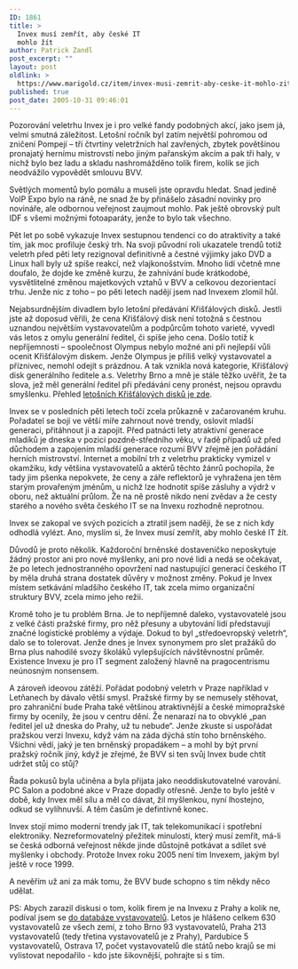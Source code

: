 ```yaml
---
ID: 1861
title: >
  Invex musí zemřít, aby české IT
  mohlo žít
author: Patrick Zandl
post_excerpt: ""
layout: post
oldlink: >
  https://www.marigold.cz/item/invex-musi-zemrit-aby-ceske-it-mohlo-zit
published: true
post_date: 2005-10-31 09:46:01
---
```

<p>Pozorování veletrhu Invex je i pro velké fandy podobných akcí, jako jsem já, velmi smutná záležitost. Letošní ročník byl zatím největší pohromou od zničení Pompejí – tři čtvrtiny veletržních hal zavřených, zbytek povětšinou pronajatý hernímu mistrovstí nebo jiným pařanským akcím a pak tři haly, v nichž bylo bez ladu a skladu nashromážděno tolik firem, kolik se jich neodvážilo vypovědět smlouvu BVV. </p>

<p>Světlých momentů bylo pomálu a museli jste opravdu hledat. Snad jedině VoIP Expo bylo na ráně, ne snad že by přinášelo zásadní novinky pro novináře, ale odbornou veřejnost zaujmout mohlo. Pak ještě obrovský pult IDF s všemi možnými fotoaparáty, jenže to bylo tak všechno. </p>

<p>Pět let po sobě vykazuje Invex sestupnou tendenci co do atraktivity a také tím, jak moc profiluje český trh. Na svoji původní roli ukazatele trendů totiž veletrh před pěti lety rezignoval definitivně a čestné výjimky jako DVD a Linux hall byly už spíše reakcí, než vlajkonošstvím. Mnoho lidí včetně mne doufalo, že dojde ke změně kurzu, že zahnívání bude krátkodobé, vysvětlitelné změnou majetkových vztahů v BVV a celkovou dezorientací trhu. Jenže nic z toho – po pěti letech nadějí jsem nad Invexem zlomil hůl.
</p>

<!--more--><p>Nejabsurdnějším divadlem bylo letošní předávání Křišťálových disků. Jestli jste až doposud věřili, že cena Křišťálový disk není totožná s čestnou uznandou největším vystavovatelům a podpůrcům tohoto varieté, vyvedl vás letos z omylu generální ředitel, či spíše jeho cena. Došlo totiž k nepříjemnosti – spoolečnost Olympus nebylo možné ani při nejlepší vůli ocenit Křišťálovým diskem. Jenže Olympus je příliš velký vystavovatel a příznivec, nemohl odejít s prázdnou. A tak vznikla nová kategorie, Křišťálový disk generálního ředitele a.s. Veletrhy Brno a mně je stále těžko uvěřit, že ta slova, jež měl generální ředitel při předávání ceny pronést, nejsou opravdu smyšlenku. Přehled <a href="http://node1.bvv.cz/i2000/Akce/b-inv.nsf/WWWAllPDocsID/VJEK-6HHA3T?OpenDocument&amp;NAV=1">letošních Křišťálových disků je zde</a>.</p>

<p>Invex se v posledních pěti letech točí zcela průkazně v začarovaném kruhu. Pořadatel se bojí ve větší míře zahrnout nové trendy, oslovit mladší generaci, přitáhnout ji a zapojit. Před patnácti lety atraktivní generace mladíků je dneska v pozici pozdně-středního věku, v řadě případů už před důchodem a zapojením mladší generace rozumí BVV zřejmě jen pořádání herních mistrovství. Internet a mobilní trh z veletrhu prakticky vymizel v okamžiku, kdy většina vystavovatelů a aktérů těchto žánrů pochopila, že  tady jim pšenka nepokvete, že ceny a záře reflektorů je vyhražena jen těm starým provařeným jménům, u nichž lze hodnotit spíše zásluhy a výdrž v oboru, než aktuální průlom. Že na ně prostě nikdo není zvědav a že cesty starého a nového světa českého IT se na Invexu rozhodně neprotnou. </p>

<p>Invex se zakopal ve svých pozicích a ztratil jsem naději, že se z nich kdy odhodlá vylézt. Ano, myslím si, že Invex musí zemřít, aby mohlo české IT žít. </p>

<p>Důvodů je proto několik. Každoroční brněnské dostaveníčko neposkytuje žádný prostor ani pro nové myšlenky, ani pro nové lidi a nedá se očekávat, že po letech jednostranného opovržení nad nastupující generací českého IT by měla druhá strana dostatek důvěry v možnost změny. Pokud je Invex místem setkávání mladšího českého IT, tak zcela mimo organizační struktury BVV, zcela mimo jeho režii. </p>

<p>Kromě toho je tu problém Brna. Je to nepříjemně daleko, vystavovatelé jsou z velké části pražské firmy, pro něž přesuny a ubytování lidí představují značné logistické problémy a výdaje. Dokud to byl „středoevropský veletrh“, dalo se to tolerovat. Jenže dnes je Invex synonymem pro slet pražáků do Brna plus nahodilé svozy školáků vylepšujících návštěvnostní průměr. Existence Invexu je pro IT segment založený hlavně na pragocentrismu neúnosným nonsensem. </p>

<p>A zároveň ideovou zátěží. Pořádat podobný veletrh v Praze například v Letňanech by dávalo větší smysl. Pražské firmy by se nemusely stěhovat, pro zahraniční bude Praha také většinou atraktivnější a české mimopražské firmy by ocenily, že jsou v centru dění. Že nenarazí na to obvyklé „pan ředitel jel už dneska do Prahy, už tu nebude“. Jenže zkuste si uspořádat pražskou verzi Invexu, když vám na záda dýchá stín toho brněnského. Všichni vědí, jaký je ten brněnský propadákem – a mohl by být první pražský ročník jiný, když je zřejmé, že BVV si ten svůj Invex bude chtít udržet stůj co stůj?</p>

<p>Řada pokusů byla učiněna a byla přijata jako neoddiskutovatelné varování. PC Salon a podobné akce v Praze dopadly otřesně.  Jenže to bylo ještě v době, kdy Invex měl sílu a měl co dávat, žil myšlenkou, nyní lhostejno, odkud se vylíhnuvší. A těm časům je defintivně konec. </p>

<p>Invex stojí mimo moderní trendy jak IT, tak telekomunikací i spotřební elektroniky. Nezreformovatelný přežitek minulosti, který musí zemřít, má-li se česká odborná veřejnost někde jinde důstojně potkávat a sdílet své myšlenky i obchody. Protože Invex roku 2005 není tím Invexem, jakým byl ještě v roce 1999.</p>

<p>A nevěřím už ani za mák tomu, že BVV bude schopno s tím někdy něco udělat.
</p>

<p>PS: Abych zarazil diskusi o tom, kolik firem je na Invexu z Prahy a kolik ne, podíval jsem se <a href="http://node0.bvv.cz/i2000/Katalogy/2005/cat_inv05.nsf/WWW-HP1C?ReadForm&amp;NAV=1&amp;USE=U&amp;LANG=CZ">do databáze vystavovatelů</a>. Letos je hlášeno celkem 630 vystavovatelů ze všech zemí, z toho Brno 93 vystavovatelů, Praha 213 vystavovatelů (tedy třetina vystavovatelů je z Prahy), Pardubice 5 vystavovatelů, Ostrava 17, počet vystavovatelů dle států nebo krajů se mi vylistovat nepodařilo - kdo jste šikovnější, pohrajte si s tím. </p>
